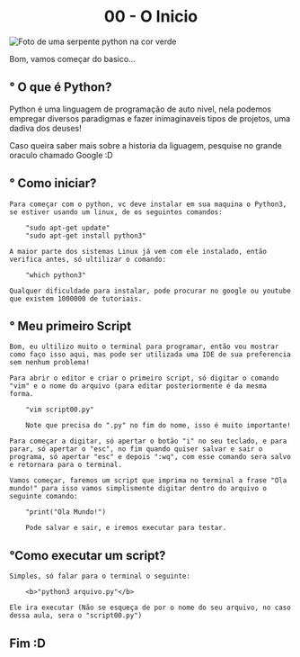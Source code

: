 <h1 align="center">00 - O Inicio</h1>

![Foto de uma serpente python na cor verde](https://2e8ram2s1li74atce18qz5y1-wpengine.netdna-ssl.com/wp-content/uploads/2017/09/shutterstock_315465929.jpg)

Bom, vamos começar do basico...

<h2>° O que é Python?</h2>

<p align="left">Python é uma linguagem de programação de auto nivel, nela podemos empregar diversos paradigmas e fazer inimaginaveis tipos de projetos, uma dadiva dos deuses!</p>  
<p>Caso queira saber mais sobre a historia da liguagem, pesquise no grande oraculo chamado Google :D</p>

<h2>° Como iniciar?</h2>

	Para começar com o python, vc deve instalar em sua maquina o Python3, se estiver usando um linux, de os seguintes comandos:
	
		"sudo apt-get update"
		"sudo apt-get install python3"
		
	A maior parte dos sistemas Linux já vem com ele instalado, então verifica antes, só ultilizar o comando:
	
		"which python3"
		
	Qualquer dificuldade para instalar, pode procurar no google ou youtube que existem 1000000 de tutoriais.

<h2>° Meu primeiro Script</h2>

	Bom, eu ultilizo muito o terminal para programar, então vou mostrar como faço isso aqui, mas pode ser utilizada uma IDE de sua preferencia sem nenhum problema!
	
	Para abrir o editor e criar o primeiro script, só digitar o comando "vim" e o nome do arquivo (para editar posteriormente é da mesma forma.
	
		"vim script00.py"
		
		Note que precisa do ".py" no fim do nome, isso é muito importante!
	
	Para começar a digitar, só apertar o botão "i" no seu teclado, e para parar, só apertar o "esc", no fim quando quiser salvar e sair o programa, só apertar "esc" e depois ":wq", com esse comando sera salvo e retornara para o terminal.

	Vamos começar, faremos um script que imprima no terminal a frase "Ola mundo!" para isso vamos simplismente digitar dentro do arquivo o seguinte comando:

		"print("Ola Mundo!")
		
		Pode salvar e sair, e iremos executar para testar.

<h2>°Como executar um script?</h2>

	Simples, só falar para o terminal o seguinte:
	
		<b>"python3 arquivo.py"</b>

	Ele ira executar (Não se esqueça de por o nome do seu arquivo, no caso dessa aula, sera o "script00.py")

<h2>Fim :D</h2>
